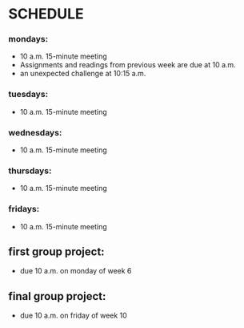 # SCHEDULE

### mondays:
- 10 a.m. 15-minute meeting
- Assignments and readings from previous week are due at 10 a.m.
- an unexpected challenge at 10:15 a.m.


### tuesdays:
- 10 a.m. 15-minute meeting


### wednesdays:
- 10 a.m. 15-minute meeting


### thursdays:
- 10 a.m. 15-minute meeting


### fridays:
- 10 a.m. 15-minute meeting


## first group project:
- due 10 a.m. on monday of week 6


## final group project:
- due 10 a.m. on friday of week 10
